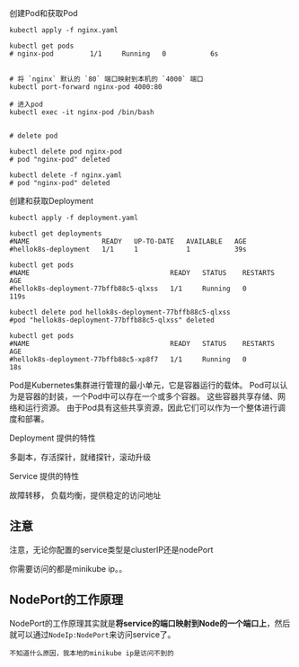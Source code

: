 

创建Pod和获取Pod

```
kubectl apply -f nginx.yaml        

kubectl get pods
# nginx-pod         1/1     Running   0           6s


# 将 `nginx` 默认的 `80` 端口映射到本机的 `4000` 端口
kubectl port-forward nginx-pod 4000:80

# 进入pod
kubectl exec -it nginx-pod /bin/bash


# delete pod

kubectl delete pod nginx-pod
# pod "nginx-pod" deleted

kubectl delete -f nginx.yaml
# pod "nginx-pod" deleted

```



创建和获取Deployment

```
kubectl apply -f deployment.yaml

kubectl get deployments
#NAME                  READY   UP-TO-DATE   AVAILABLE   AGE
#hellok8s-deployment   1/1     1            1           39s

kubectl get pods             
#NAME                                   READY   STATUS    RESTARTS   AGE
#hellok8s-deployment-77bffb88c5-qlxss   1/1     Running   0          119s

kubectl delete pod hellok8s-deployment-77bffb88c5-qlxss 
#pod "hellok8s-deployment-77bffb88c5-qlxss" deleted

kubectl get pods                                       
#NAME                                   READY   STATUS    RESTARTS   AGE
#hellok8s-deployment-77bffb88c5-xp8f7   1/1     Running   0          18s
```


Pod是Kubernetes集群进行管理的最小单元，它是容器运行的载体。 Pod可以认为是容器的封装，一个Pod中可以存在一个或多个容器。 这些容器共享存储、网络和运行资源。 由于Pod具有这些共享资源，因此它们可以作为一个整体进行调度和部署。




Deployment 提供的特性

 多副本，存活探针，就绪探针，滚动升级


Service 提供的特性

故障转移， 负载均衡，提供稳定的访问地址




## 注意

注意，无论你配置的service类型是clusterIP还是nodePort

你需要访问的都是minikube ip。。




## NodePort的工作原理

NodePort的工作原理其实就是**将service的端口映射到Node的一个端口上**，然后就可以通过`NodeIp:NodePort`来访问service了。



```
不知道什么原因，我本地的minikube ip是访问不到的
```
